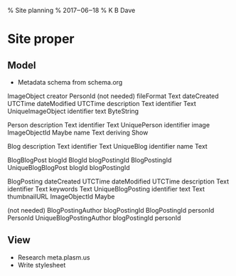 % Site planning
% 2017‒06‒18
% K B Dave

# Site proper

## Model

* Metadata schema from schema.org

ImageObject
  creator PersonId (not needed)
  fileFormat Text
  dateCreated UTCTime
  dateModified UTCTime
  description Text
  identifier Text
  UniqueImageObject identifier
  text ByteString

Person
  description Text
  identifier Text
  UniquePerson identifier
  image ImageObjectId Maybe
  name Text
  deriving Show

Blog
  description Text
  identifier Text
  UniqueBlog identifier
  name Text

BlogBlogPost
  blogId BlogId
  blogPostingId BlogPostingId
  UniqueBlogBlogPost blogId blogPostingId

BlogPosting
  dateCreated UTCTime
  dateModified UTCTime
  description Text
  identifier Text
  keywords Text
  UniqueBlogPosting identifier
  text Text
  thumbnailURL ImageObjectId Maybe

(not needed)
BlogPostingAuthor
  blogPostingId BlogPostingId
  personId PersonId
  UniqueBlogPostingAuthor blogPostingId personId

## View

* Research meta.plasm.us
* Write stylesheet
